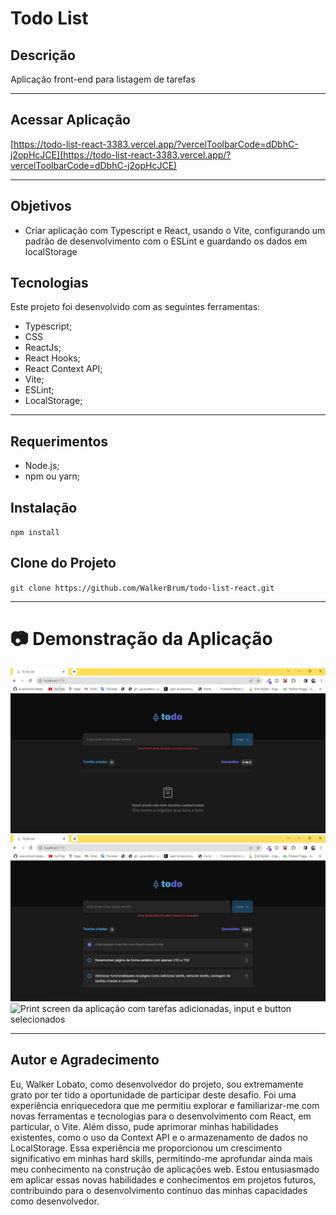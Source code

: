 # **Todo List** 

## **Descrição**
Aplicação front-end para listagem de tarefas

<hr>

## **Acessar Aplicação**
[https://todo-list-react-3383.vercel.app/?vercelToolbarCode=dDbhC-j2opHcJCE](https://todo-list-react-3383.vercel.app/?vercelToolbarCode=dDbhC-j2opHcJCE)

<hr>

## **Objetivos**
- Criar aplicação com Typescript e React, usando o Vite, configurando um padrão de desenvolvimento com o ESLint e guardando os dados em localStorage

## **Tecnologias**
Este projeto foi desenvolvido com as seguintes ferramentas: 
- Typescript;
- CSS
- ReactJs;
- React Hooks;
- React Context API;
- Vite;
- ESLint;
- LocalStorage;

<hr>

## **Requerimentos**
- Node.js;
- npm ou yarn;

## **Instalação**
`npm install`

## **Clone do Projeto**
`git clone https://github.com/WalkerBrum/todo-list-react.git`

<hr>

# 📷 Demonstração da Aplicação

<img src="src/assets/images/without-tasks.jpg" title="Print screen da aplicação sem tarefas adicionadas"/>
<img src="src/assets/images/with-tasks.jpg" title="Print screen da aplicação com tarefas adicionadas"/>
<img src="src/assets/images/select-form-button.jpeg" title="Print screen da aplicação com tarefas adicionadas, input e button selecionados"/>

<hr>

## **Autor e Agradecimento**

Eu, Walker Lobato, como desenvolvedor do projeto, sou extremamente grato por ter tido a oportunidade de participar deste desafio. Foi uma experiência enriquecedora que me permitiu explorar e familiarizar-me com novas ferramentas e tecnologias para o desenvolvimento com React, em particular, o Vite. Além disso, pude aprimorar minhas habilidades existentes, como o uso da Context API e o armazenamento de dados no LocalStorage. Essa experiência me proporcionou um crescimento significativo em minhas hard skills, permitindo-me aprofundar ainda mais meu conhecimento na construção de aplicações web. Estou entusiasmado em aplicar essas novas habilidades e conhecimentos em projetos futuros, contribuindo para o desenvolvimento contínuo das minhas capacidades como desenvolvedor.
